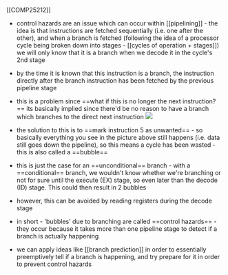 [[COMP25212]]

- control hazards are an issue which can occur within [[pipelining]] - the idea is that instructions are fetched sequentially (i.e. one after the other), and when a branch is fetched (following the idea of a processor cycle being broken down into stages - [[cycles of operation + stages]]) we will only know that it is a branch when we decode it in the cycle's 2nd stage
- by the time it is known that this instruction is a branch, the instruction directly after the branch instruction has been fetched by the previous pipeline stage
- this is a problem since ==what if this is no longer the next instruction?== its basically implied since there'd be no reason to have a branch which branches to the direct next instruction
![](https://i.imgur.com/djwfemZ.png)
- the solution to this is to ==mark instruction 5 as unwanted== - so basically everything you see in the picture above still happens (i.e. data still goes down the pipeline), so this means a cycle has been wasted - this is also called a ==bubble==
- this is just the case for an ==unconditional== branch - with a ==conditional== branch, we wouldn't know whether we're branching or not for sure until the execute (EX) stage, so even later than the decode (ID) stage. This could then result in 2 bubbles
- however, this can be avoided by reading registers during the decode stage

- in short - 'bubbles' due to branching are called ==control hazards== - they occur because it takes more than one pipeline stage to detect if a branch is actually happening
- we can apply ideas like [[branch prediction]] in order to essentially preemptively tell if a branch is happening, and try prepare for it in order to prevent control hazards